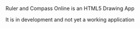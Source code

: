 Ruler and Compass Online is an HTML5 Drawing App

It is in development and not yet a working application